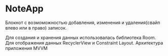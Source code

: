 # NoteApp

Блокнот с возмоможностью добавления, изменения и удаления(свайп влево или в право) записок.

Для создания и хранения данных использовалась библиотека Room.
Для отображения данных RecyclerView и Constraint Layout.
Архитектура приложения MVVM
